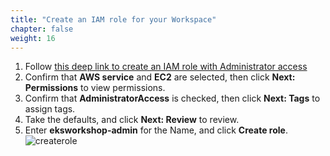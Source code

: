 ```yaml
---
title: "Create an IAM role for your Workspace"
chapter: false
weight: 16
---
```


1. Follow [this deep link to create an IAM role with Administrator access](https://console.aws.amazon.com/iam/home#/roles$new?step=tags&commonUseCase=EC2%2BEC2&selectedUseCase=EC2&policies=arn:aws:iam::aws:policy%2FAmazonS3FullAccess&policies=arn:aws:iam::aws:policy%2FAdministratorAccess&roleName=eksworkshop-admin)
1. Confirm that **AWS service** and **EC2** are selected, then click **Next: Permissions** to view permissions.
1. Confirm that **AdministratorAccess** is checked, then click **Next: Tags** to assign tags.
1. Take the defaults, and click **Next: Review** to review.
1. Enter **eksworkshop-admin** for the Name, and click **Create role**.
![createrole](/images/prerequisites/createrole.png)
